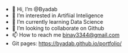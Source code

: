 - 👋 Hi, I’m @Byadab
- 👀 I’m interested in Artifiial Inteligence
- 🌱 I’m currently learning Data Science
- 💞️ I’m looking to collaborate on Github
- 📫 How to reach me binay3344@gmail.com
- Git pages: https://byadab.github.io/portfolio/

<!---
Byadab/Byadab is a ✨ special ✨ repository because its `README.md` (this file) appears on your GitHub profile.
You can click the Preview link to take a look at your changes.
--->
